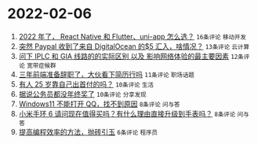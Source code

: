 # 2022-02-06

1. [2022 年了， React Native 和 Flutter、uni-app 怎么选？](https://www.v2ex.com/t/832037) `16条评论` `移动开发`
1. [突然 Paypal 收到了来自 DigitalOcean 的$5 汇入，啥情况？](https://www.v2ex.com/t/832043) `13条评论` `云计算`
1. [问下 IPLC 和 GIA 线路的的实际区别 以及 影响网络体验的最主要因素](https://www.v2ex.com/t/832026) `12条评论` `宽带症候群`
1. [三年前端准备辞职了，大伙看下简历行吗](https://www.v2ex.com/t/832042) `11条评论` `职场话题`
1. [有人 25 岁靠自己出首付的吗？](https://www.v2ex.com/t/832027) `10条评论` `生活`
1. [据说公务员都没年终奖了](https://www.v2ex.com/t/832046) `10条评论` `分享发现`
1. [Windows11 不能打开 QQ，找不到原因](https://www.v2ex.com/t/832055) `8条评论` `问与答`
1. [小米手环 6 请问现在值得买吗？有什么理由直接升级到手表吗？](https://www.v2ex.com/t/832035) `8条评论` `问与答`
1. [提高编程效率的方法，抛砖引玉](https://www.v2ex.com/t/832061) `6条评论` `程序员`
